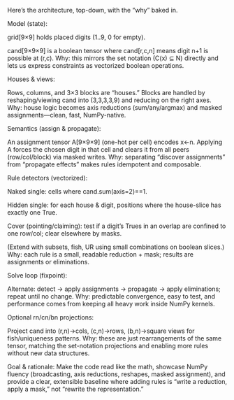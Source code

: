 Here’s the architecture, top-down, with the “why” baked in.

Model (state):

grid\[9×9] holds placed digits (1..9, 0 for empty).

cand\[9×9×9] is a boolean tensor where cand\[r,c,n] means digit n+1 is possible at (r,c).
Why: this mirrors the set notation (C(x) ⊆ N) directly and lets us express constraints as vectorized boolean operations.

Houses & views:

Rows, columns, and 3×3 blocks are “houses.” Blocks are handled by reshaping/viewing cand into (3,3,3,3,9) and reducing on the right axes.
Why: house logic becomes axis reductions (sum/any/argmax) and masked assignments—clean, fast, NumPy-native.

Semantics (assign & propagate):

An assignment tensor A\[9×9×9] (one-hot per cell) encodes x←n. Applying A forces the chosen digit in that cell and clears it from all peers (row/col/block) via masked writes.
Why: separating “discover assignments” from “propagate effects” makes rules idempotent and composable.

Rule detectors (vectorized):

Naked single: cells where cand.sum(axis=2)==1.

Hidden single: for each house & digit, positions where the house-slice has exactly one True.

Cover (pointing/claiming): test if a digit’s Trues in an overlap are confined to one row/col; clear elsewhere by masks.

(Extend with subsets, fish, UR using small combinations on boolean slices.)
Why: each rule is a small, readable reduction + mask; results are assignments or eliminations.

Solve loop (fixpoint):

Alternate: detect → apply assignments → propagate → apply eliminations; repeat until no change.
Why: predictable convergence, easy to test, and performance comes from keeping all heavy work inside NumPy kernels.

Optional rn/cn/bn projections:

Project cand into (r,n)→cols, (c,n)→rows, (b,n)→square views for fish/uniqueness patterns.
Why: these are just rearrangements of the same tensor, matching the set-notation projections and enabling more rules without new data structures.

Goal & rationale: Make the code read like the math, showcase NumPy fluency (broadcasting, axis reductions, reshapes, masked assignment), and provide a clear, extensible baseline where adding rules is “write a reduction, apply a mask,” not “rewrite the representation.”
